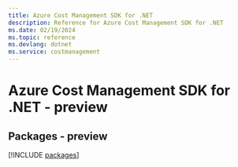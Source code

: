```yaml
---
title: Azure Cost Management SDK for .NET
description: Reference for Azure Cost Management SDK for .NET
ms.date: 02/19/2024
ms.topic: reference
ms.devlang: dotnet
ms.service: costmanagement
---
```

# Azure Cost Management SDK for .NET - preview
## Packages - preview
[!INCLUDE [packages](cost-management-index.md)]